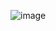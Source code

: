 
![image](https://user-images.githubusercontent.com/84406507/181079539-33d9e584-6896-41a5-bc0b-8b5b55899549.png)
